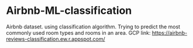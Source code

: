 # Airbnb-ML-classification
Airbnb dataset. using classification algorithm.
Trying to predict the most commonly used room types and rooms in an area.
GCP link: https://airbnb-reviews-classification.ew.r.appspot.com/
